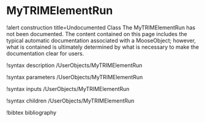 <!-- MOOSE Documentation Stub: Remove this when content is added. -->

# MyTRIMElementRun

!alert construction title=Undocumented Class
The MyTRIMElementRun has not been documented. The content contained on this page includes the
typical automatic documentation associated with a MooseObject; however, what is contained is
ultimately determined by what is necessary to make the documentation clear for users.

!syntax description /UserObjects/MyTRIMElementRun

!syntax parameters /UserObjects/MyTRIMElementRun

!syntax inputs /UserObjects/MyTRIMElementRun

!syntax children /UserObjects/MyTRIMElementRun

!bibtex bibliography
